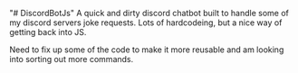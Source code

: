 "# DiscordBotJs" 
A quick and dirty discord chatbot built to handle some of my discord servers joke requests. Lots of hardcodeing, but a nice way of getting back into JS.

Need to fix up some of the code to make it more reusable and am looking into sorting out more commands.
